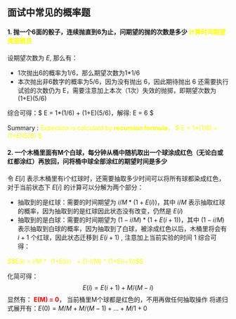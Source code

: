 ## 面试中常见的概率题 
#### 1. 抛一个6面的骰子，连续抛直到6为止，问期望的抛的次数是多少 <font color="yellow"> 计算时间期望类型题目</font>

设期望次数为 $E$, 那么有：
- 1次抛出6的概率为1/6，那么期望次数为1*1/6
- 本次抛出非6数字的概率为5/6，因为没有抛出 6，因此期待抛出 6 还需要执行试验的次数仍为 E，需要注意加上本次（1次）失效的抛掷，即期望次数为(1+E)(5/6)

综合可得：$ E = 1*(1/6) + (1+E)(5/6)，解得: E = 6 $  

Summary : 
<font color="yellow"> 
    Expection is calculatd by **recursion formula**， $ E = 1*(1/6) + (1+E)(5/6) $
</font>

#### 2. 一个木桶里面有M个白球，每分钟从桶中随机取出一个球涂成红色（无论白或红都涂红）再放回，问将桶中球全部涂红的期望时间是多少  
令 $E[i]$ 表示木桶里有i个红球时，还需要抽取多少时间可以将所有球都染成红色，对于当前状态下 $E[i]$ 的计算可以分解为两个部分：
- 抽取到的是红球：需要的时间期望为 $i/M * (1+E(i))$，其中 $i/M$ 表示抽取红球的概率，因为抽取到的是红球因此状态没有改变，仍然是 $E(i)$
- 抽取到的是白球：需要的时间期望为 $(1-i/M) * (1+E(i+1))$，其中 $(1-i/M)$ 表示抽取到白球的概率，因为抽取到了白球，被涂成红色以后，木桶里将会有 $i+1$ 个红球，因此状态迁移到 $E(i+1)$ , 注意加上当前实验的时间 1
综合可得： 
<font color="yellow"> 
    $$E(i) = i/M *（1+E(i)） + (1-i/M) * (1+E(i+1))$$
</font>

化简可得：
$$E(i) = E(i+1) + M/(M-i)$$
显然有： <font color=red>**E(M) = 0**</font>， 当前桶里M个球都是红色的，不用再做任何抽取操作
将递归式展开有：$E(0) = M/M + M/(M-1) + ... + M/1 + 0$

<!-- #### 设期望次数为 $E$, 那么有：
- 1次抛出6的概率为1/6，那么期望次数为1*1/6
- 本次抛出非6数字的概率为5/6，因为没有抛出 6，因此期待抛出 6 还需要执行试验的次数仍为 E，需要注意加上本次（1次）失效的抛掷，即期望次数为(1+E)(5/6)

综合可得：$E = 1*(1/6) + (1+E)(5/6)，解得: E = 6$  

#### 1. 抛一个6面的骰子，连续抛直到6为止，问期望的抛的次数是多少  
设期望次数为 $E$, 那么有：
- 1次抛出6的概率为1/6，那么期望次数为1*1/6
- 本次抛出非6数字的概率为5/6，因为没有抛出 6，因此期待抛出 6 还需要执行试验的次数仍为 E，需要注意加上本次（1次）失效的抛掷，即期望次数为(1+E)(5/6)

综合可得：$E = 1*(1/6) + (1+E)(5/6)，解得: E = 6$ 

#### 1. 抛一个6面的骰子，连续抛直到6为止，问期望的抛的次数是多少  
设期望次数为 $E$, 那么有：
- 1次抛出6的概率为1/6，那么期望次数为1*1/6
- 本次抛出非6数字的概率为5/6，因为没有抛出 6，因此期待抛出 6 还需要执行试验的次数仍为 E，需要注意加上本次（1次）失效的抛掷，即期望次数为(1+E)(5/6)

综合可得：$E = 1*(1/6) + (1+E)(5/6)，解得: E = 6$  -->
